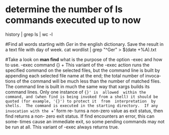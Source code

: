 # determine the number of ls commands executed up to now
history | grep ls | wc -l

#Find all words starting with *Ger* in the english dictionary. Save the result in a text file with day of week. 
cat wordlist | grep "^Ger" > $(date +%A).txt

#Take a look on **man find** what is the purpose of the option -exec and how to use. 
-exec command {} +
              This  variant  of the -exec action runs the specified command on
              the selected files, but the command line is built  by  appending
              each  selected file name at the end; the total number of invoca‐
              tions of the command will  be  much  less  than  the  number  of
              matched  files.   The command line is built in much the same way
              that xargs builds its command lines.  Only one instance of  `{}'
              is  allowed  within the command, and (when find is being invoked
              from a shell) it should be quoted (for example, '{}') to protect
              it  from  interpretation  by shells.  The command is executed in
              the starting directory.  If any invocation with the `+' form re‐
              turns  a non-zero value as exit status, then find returns a non-
              zero exit status.  If find encounters an error, this  can  some‐
              times  cause an immediate exit, so some pending commands may not
              be run at all.  This variant of -exec always returns true.




